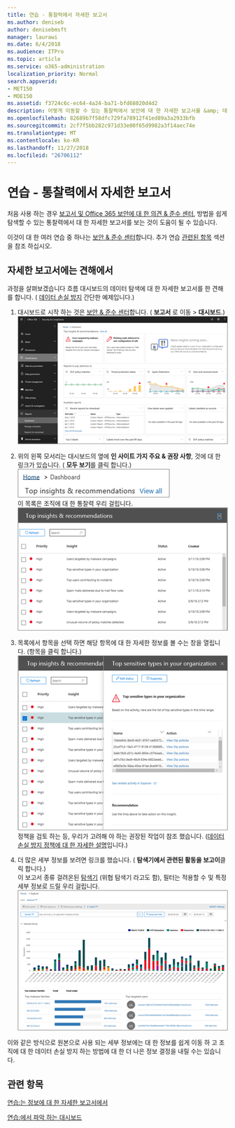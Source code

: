 ```yaml
---
title: 연습 - 통찰력에서 자세한 보고서
ms.author: deniseb
author: denisebmsft
manager: laurawi
ms.date: 6/4/2018
ms.audience: ITPro
ms.topic: article
ms.service: o365-administration
localization_priority: Normal
search.appverid:
- MET150
- MOE150
ms.assetid: f3724c6c-ec64-4a24-ba71-bfd68020d4d2
description: 어떻게 이동할 수 있는 통찰력에서 보안에 대 한 자세한 보고서를 &amp; 데이터 손실 방지 예제를 통해 준수 센터입니다.
ms.openlocfilehash: 82689b7f58dfc729fa78912f41ed89a3a2933bfb
ms.sourcegitcommit: 2cf7f5bb282c971d33e00f65d9982a3f14aec74e
ms.translationtype: MT
ms.contentlocale: ko-KR
ms.lasthandoff: 11/27/2018
ms.locfileid: "26706112"
---
```

# <a name="walkthrough---from-an-insight-to-a-detailed-report"></a>연습 - 통찰력에서 자세한 보고서

처음 사용 하는 경우 [보고서 및 Office 365 보안에 대 한 의견 &amp; 준수 센터](reports-and-insights-in-security-and-compliance.md), 방법을 쉽게 탐색할 수 있는 통찰력에서 대 한 자세한 보고서를 보는 것이 도움이 될 수 있습니다. 
  
이것이 대 한 여러 연습 중 하나는 [보안 &amp; 준수 센터](https://security.microsoft.com)합니다. 추가 연습 [관련된 항목](#related-topics) 섹션을 참조 하십시오. 
  
## <a name="from-an-insight-to-a-detailed-report"></a>자세한 보고서에는 견해에서

과정을 살펴보겠습니다 흐름 대시보드의 데이터 탐색에 대 한 자세한 보고서를 한 견해를 합니다. ( [데이터 손실 방지](data-loss-prevention-policies.md) 간단한 예제입니다.) 
  
1. 대시보드로 시작 하는 것은 [보안 &amp; 준수 센터](https://security.microsoft.com)합니다. ( **보고서** 로 이동 \> **대시보드**.)<br/>![보안에서 &amp; 준수 센터 보고서 선택 \> 대시보드](media/2a668c3d-3fa3-4e37-8149-46989b33ae8c.png)
  
2. 위의 왼쪽 모서리는 대시보드의 옆에 **인 사이트 가지 주요 &amp; 권장 사항**, 것에 대 한 링크가 있습니다. ( **모두 보기**를 클릭 합니다.)<br/>![보안에서 &amp; 준수 센터 보고서 선택 \> 프로그램 위쪽 인 사이트를 참조 하는 대시보드](media/9bb64e11-494f-40a4-ab3d-8d3c7789f300.png)<br/>이 목록은 조직에 대 한 통찰력 우리 걸립니다.<br/>![보안에서 &amp; 준수 센터 목록에서 모든 정보를 볼 수 있습니다](media/1289af77-bf5a-444a-97a1-03d8a83f75a9.png)
  
3. 목록에서 항목을 선택 하면 해당 항목에 대 한 자세한 정보를 볼 수는 창을 열립니다. (항목을 클릭 합니다.)<br/>![선택한 정보에 대 한 세부 정보](media/dcbb389f-23b0-4031-b789-4a49068af85a.png)<br/>정책을 검토 하는 등, 우리가 고려해 야 하는 권장된 작업이 참조 했습니다. ([데이터 손실 방지 정책에 대 한 자세한 설명](data-loss-prevention-policies.md)입니다.)
    
4. 더 많은 세부 정보를 보려면 링크를 했습니다. ( **탐색기에서 관련된 활동을 보고이**클릭 합니다.)<br/>이 보고서 종류 걸려온된 [탐색기](use-explorer-in-security-and-compliance.md) (위협 탐색기 라고도 함), 필터는 적용할 수 및 특정 세부 정보로 드릴 우리 걸립니다.<br/>![선택한 정보에 대 한 자세한 내용은 탐색기 보기](media/3ad15b15-7158-44b7-beda-013351bd868e.png)
  
이와 같은 방식으로 원본으로 사용 되는 세부 정보에는 대 한 정보를 쉽게 이동 하 고 조직에 대 한 데이터 손실 방지 하는 방법에 대 한 더 나은 정보 결정을 내릴 수는 있습니다.
  
## <a name="related-topics"></a>관련 항목

[연습:는 정보에 대 한 자세한 보고서에서](from-a-detailed-report-to-an-insight.md)
  
[연습:에서 파악 하는 대시보드](from-a-dashboard-to-an-insight.md)
  


